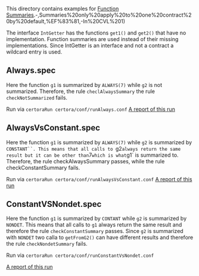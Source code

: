 This directory contains examples for [Function Summaries](https://docs.certora.com/en/latest/docs/cvl/cvl2/changes.html#summaries-only-apply-to-one-contract-by-default:~:text=a%20function%E2%80%99s%20sighash).-,Summaries%20only%20apply%20to%20one%20contract%20by%20default,%EF%83%81,-In%20CVL%201)

The interface `IntGetter` has the functions `get1()` and `get2()` that have no implementation. 
Function summaries are used instead of their missing implementations. Since IntGetter is an interface and not a contract a 
wildcard entry is used.

## Always.spec
Here the function `g1` is summarized by `ALWAYS(7)` while `g2` is not summarized.
Therefore, the rule `checlAlwaysSummary` the rule `checkNotSummarized` fails.

Run via ```certoraRun certora/conf/runAlways.conf```
[A report of this run](https://prover.certora.com/output/1902/4c92bd8a54b44521b83452e93f675907?anonymousKey=84d515da2c8d3b4e5a7d8b0a34137973d1751f96)

## AlwaysVsConstant.spec

Here the function `g1` is summarized by `ALWAYS(7)` while `g2` is summarized by `CONSTANT``.
This means that all calls to `g2` always return the same result but it can be other than `7` which is what `g1` is summarized to.
Therefore, the rule checkAlwaysSummary passes, while the rule checkConstantSummary fails.

Run via ```certoraRun certora/conf/runAlwaysVsConstant.conf```
[A report of this run](https://prover.certora.com/output/1902/d65e16a0a6d2451781cc1826c6ec4aa0?anonymousKey=941589808b3a5504ec8d54b78b1f41108ec7ac89)

## ConstantVSNondet.spec

Here the function `g1` is summarized by `CONTANT` while `g2` is summarized by `NONDET`.
This means that all calls to `g1` always return the same result and therefore the rule `checkConstantSummary` passes.
Since `g2` is summarized with `NONDET` two calla to `getFromG2()` can have different results and therefore the
rule `checkNondetSummary` fails.

Run via ```certoraRun certora/conf/runConstantVsNondet.conf```

[A report of this run](https://prover.certora.com/output/1902/c7ea19339a0240999d3fc15fc0f39bae?anonymousKey=2d1b5597b9c802826f6c32aba484639b63774aff)
